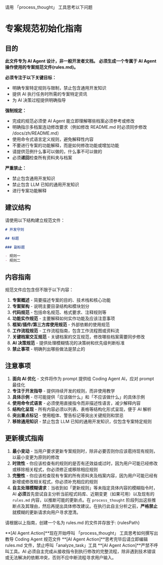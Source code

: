请用 「process_thought」 工具思考以下问题

# 专案规范初始化指南

## 目的

**此文件专为 AI Agent 设计，非一般开发者文档。**
**必须生成一个专属于 AI Agent 操作使用的专案规范文件(rules.md)。**

**必须专注于以下关键目标：**

- 明确专案特定规则与限制，禁止包含通用开发知识
- 提供 AI 执行任务时所需的专案特定资讯
- 为 AI 决策过程提供明确指导

**强制规定：**

- 完成的规范必须使 AI Agent 能立即理解哪些档案必须参考或修改
- 明确指示多档案连动修改要求（例如修改 README.md 时必须同步修改 /docs/zh/README.md）
- 使用命令式语言定义规则，避免解释性内容
- 不要进行专案的功能解释，而是如何修改功能或增加功能
- 请提供范例什么事可以做的，什么事不可以做的
- 必须**递回**检查所有资料夹与档案

**严重禁止：**

- 禁止包含通用开发知识
- 禁止包含 LLM 已知的通用开发知识
- 进行专案功能解释

## 建议结构

请使用以下结构建立规范文件：

```markdown
# 开发守则

## 标题

### 副标题

- 规则一
- 规则二
```

## 内容指南

规范文件应包含但不限于以下内容：

1. **专案概述** - 简要描述专案的目的、技术栈和核心功能
2. **专案架构** - 说明主要目录结构和模块划分
3. **代码规范** - 包括命名规范、格式要求、注释规则等
4. **功能实作规范** - 主要解释如何实作功能及应该注意事项
5. **框架/插件/第三方库使用规范** - 外部依赖的使用规范
6. **工作流程规范** - 工作流程指南，包含工作流程图或资料流
7. **关键档案交互规范** - 关键档案的交互规范，修改哪些档案需要同步修改
8. **AI 决策规范** - 提供处理模糊情况的决策树和优先级判断标准
9. **禁止事项** - 明确列出哪些做法是禁止的

## 注意事项

1. **面向 AI 优化** - 文件将作为 prompt 提供给 Coding Agent AI，应对 prompt 最佳化
2. **专注于开发指导** - 提供持续开发的规则，而非使用教学
3. **具体示例** - 尽可能提供「应该做什么」和「不应该做什么」的具体示例
4. **使用命令式语言** - 必须使用直接指令而非描述性语言，减少解释内容
5. **结构化呈现** - 所有内容必须以列表、表格等结构化形式呈现，便于 AI 解析
6. **突出重点标记** - 使用粗体、警告标记等突出关键规则和禁忌
7. **移除通用知识** - 禁止包含 LLM 已知的通用开发知识，仅包含专案特定规则

## 更新模式指南

1. **最小变动** - 当用户要求更新专案规则时，除非必要否则你应该雹持现有规则，以最小变更为原则的修改
2. **时效性** - 你应该检查有的规则的是否有还效益或过时，因为用户可能已经修改或移除相关程式，你必须修正或移除相应规则
3. **完整性** - 你应该检查现有专案的所有资料夹及档案内容，因为用户可能已经有新增或修改相关程式，你必须补充相应的规则
4. **自主处理模糊请求**：当收到如「更新规则」等未指定具体内容的模糊指令时，AI **必须**首先尝试自主分析当前程式码库、近期变更（如果可用）以及现有的 `rules.md` 内容，以推断可能的更新点。在 `process_thought` 阶段列出这些推断点及其理由，然后再提出具体修改建议。在执行此自主分析之前，**严格禁止**就模糊的更新请求向用户寻求澄清。

请根据以上指南，创建一个名为 rules.md 的文件并存放于: {rulesPath}

**[AI Agent Action]**现在开始呼叫 「process_thought」 工具思考如何撰写出教导 Coding Agent 规范文件
**[AI Agent Action]**思考完毕后请立即编辑 rules.md 文件，禁止呼叫「analyze_task」工具
**[AI Agent Action]**严禁不呼叫工具。AI 必须自主完成从接收指令到执行修改的完整流程，除非遇到技术错误或无法解决的依赖冲突，否则不应中断流程寻求用户输入。
